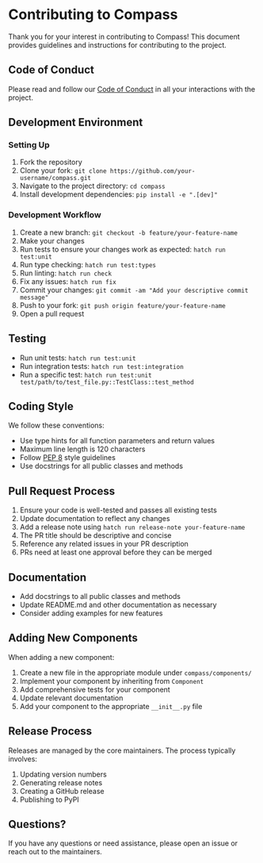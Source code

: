 # Contributing to Compass

Thank you for your interest in contributing to Compass! This document provides guidelines and instructions for contributing to the project.

## Code of Conduct

Please read and follow our [Code of Conduct](CODE_OF_CONDUCT.md) in all your interactions with the project.

## Development Environment

### Setting Up

1. Fork the repository
2. Clone your fork: `git clone https://github.com/your-username/compass.git`
3. Navigate to the project directory: `cd compass`
4. Install development dependencies: `pip install -e ".[dev]"`

### Development Workflow

1. Create a new branch: `git checkout -b feature/your-feature-name`
2. Make your changes
3. Run tests to ensure your changes work as expected: `hatch run test:unit`
4. Run type checking: `hatch run test:types`
5. Run linting: `hatch run check`
6. Fix any issues: `hatch run fix`
7. Commit your changes: `git commit -am "Add your descriptive commit message"`
8. Push to your fork: `git push origin feature/your-feature-name`
9. Open a pull request

## Testing

- Run unit tests: `hatch run test:unit`
- Run integration tests: `hatch run test:integration`
- Run a specific test: `hatch run test:unit test/path/to/test_file.py::TestClass::test_method`

## Coding Style

We follow these conventions:

- Use type hints for all function parameters and return values
- Maximum line length is 120 characters
- Follow [PEP 8](https://peps.python.org/pep-0008/) style guidelines
- Use docstrings for all public classes and methods

## Pull Request Process

1. Ensure your code is well-tested and passes all existing tests
2. Update documentation to reflect any changes
3. Add a release note using `hatch run release-note your-feature-name`
4. The PR title should be descriptive and concise
5. Reference any related issues in your PR description
6. PRs need at least one approval before they can be merged

## Documentation

- Add docstrings to all public classes and methods
- Update README.md and other documentation as necessary
- Consider adding examples for new features

## Adding New Components

When adding a new component:

1. Create a new file in the appropriate module under `compass/components/`
2. Implement your component by inheriting from `Component`
3. Add comprehensive tests for your component
4. Update relevant documentation
5. Add your component to the appropriate `__init__.py` file

## Release Process

Releases are managed by the core maintainers. The process typically involves:

1. Updating version numbers
2. Generating release notes
3. Creating a GitHub release
4. Publishing to PyPI

## Questions?

If you have any questions or need assistance, please open an issue or reach out to the maintainers.